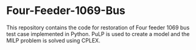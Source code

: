 # Four-Feeder-1069-Bus

This repository contains the code for restoration of Four feeder 1069 bus test case implemented in Python. PuLP is used to create a model and the MILP problem is solved using CPLEX. 
